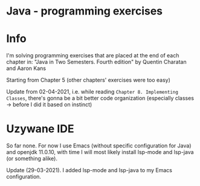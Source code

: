 # Java - programming exercises

# Info

I'm solving programming exercises that are placed at the end of each chapter in:
"Java in Two Semesters. Fourth edition" by Quentin Charatan and Aaron Kans

Starting from Chapter 5 (other chapters' exercises were too easy)

Update from 02-04-2021, i.e. while reading `Chapter 8. Implementing Classes`, there's gonna be a bit better code organization (especially classes -> before I did it based on instinct)

# Uzywane IDE

So far none.
For now I use Emacs (without specific configuration for Java) and openjdk 11.0.10, with time I will most likely install lsp-mode and lsp-java (or something alike).

Update (29-03-2021).
I added lsp-mode and lsp-java to my Emacs configuration.

